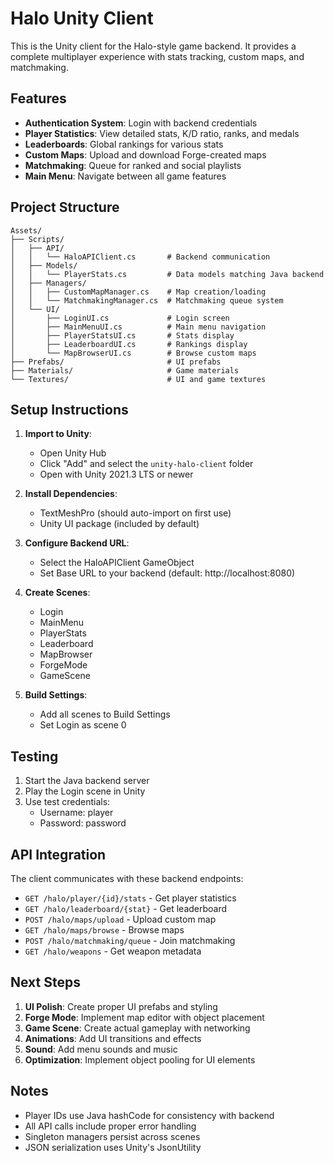 # Halo Unity Client

This is the Unity client for the Halo-style game backend. It provides a complete multiplayer experience with stats tracking, custom maps, and matchmaking.

## Features

- **Authentication System**: Login with backend credentials
- **Player Statistics**: View detailed stats, K/D ratio, ranks, and medals
- **Leaderboards**: Global rankings for various stats
- **Custom Maps**: Upload and download Forge-created maps
- **Matchmaking**: Queue for ranked and social playlists
- **Main Menu**: Navigate between all game features

## Project Structure

```
Assets/
├── Scripts/
│   ├── API/
│   │   └── HaloAPIClient.cs       # Backend communication
│   ├── Models/
│   │   └── PlayerStats.cs         # Data models matching Java backend
│   ├── Managers/
│   │   ├── CustomMapManager.cs    # Map creation/loading
│   │   └── MatchmakingManager.cs  # Matchmaking queue system
│   └── UI/
│       ├── LoginUI.cs             # Login screen
│       ├── MainMenuUI.cs          # Main menu navigation
│       ├── PlayerStatsUI.cs       # Stats display
│       ├── LeaderboardUI.cs       # Rankings display
│       └── MapBrowserUI.cs        # Browse custom maps
├── Prefabs/                       # UI prefabs
├── Materials/                     # Game materials
└── Textures/                      # UI and game textures
```

## Setup Instructions

1. **Import to Unity**:
   - Open Unity Hub
   - Click "Add" and select the `unity-halo-client` folder
   - Open with Unity 2021.3 LTS or newer

2. **Install Dependencies**:
   - TextMeshPro (should auto-import on first use)
   - Unity UI package (included by default)

3. **Configure Backend URL**:
   - Select the HaloAPIClient GameObject
   - Set Base URL to your backend (default: http://localhost:8080)

4. **Create Scenes**:
   - Login
   - MainMenu
   - PlayerStats
   - Leaderboard
   - MapBrowser
   - ForgeMode
   - GameScene

5. **Build Settings**:
   - Add all scenes to Build Settings
   - Set Login as scene 0

## Testing

1. Start the Java backend server
2. Play the Login scene in Unity
3. Use test credentials:
   - Username: player
   - Password: password

## API Integration

The client communicates with these backend endpoints:

- `GET /halo/player/{id}/stats` - Get player statistics
- `GET /halo/leaderboard/{stat}` - Get leaderboard
- `POST /halo/maps/upload` - Upload custom map
- `GET /halo/maps/browse` - Browse maps
- `POST /halo/matchmaking/queue` - Join matchmaking
- `GET /halo/weapons` - Get weapon metadata

## Next Steps

1. **UI Polish**: Create proper UI prefabs and styling
2. **Forge Mode**: Implement map editor with object placement
3. **Game Scene**: Create actual gameplay with networking
4. **Animations**: Add UI transitions and effects
5. **Sound**: Add menu sounds and music
6. **Optimization**: Implement object pooling for UI elements

## Notes

- Player IDs use Java hashCode for consistency with backend
- All API calls include proper error handling
- Singleton managers persist across scenes
- JSON serialization uses Unity's JsonUtility